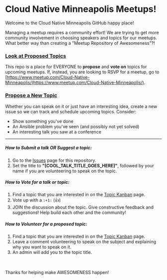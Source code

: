 # Cloud Native Minneapolis Meetups!

Welcome to the Cloud Native Minneapolis GitHub happy place!

Managing a meetup requires a community effort!  We are trying to get more community involvement in choosing speakers and topics for our meetups.  What better way than creating a "Meetup Repository of Awesomeness"?!

### [Look at Proposed Topics](https://github.com/keithresar/ansible-minneapolis-meetup-topics/projects/1)

This repo is a place for EVERYONE to **propose** and **vote on** topics for upcoming meetups. If, instead, you are looking to RSVP for a meetup, go to [https://www.meetup.com/Cloud-Native-Minneapolis/(https://www.meetup.com/Cloud-Native-Minneapolis/).

### [Propose a New Topic](https://github.com/keithresar/ansible-minneapolis-meetup-topics/issues)

Whether you can speak on it or just have an interesting idea, create a new issue so we can track and schedule upcoming topics.  Consider:

* Show something you've done
* An Ansible problem you've seen (and possibly not yet solved)
* An interesting talk you saw at a conference

<hr />

##### How to Submit a talk OR Suggest a topic:
1. Go to the [Issues](https://github.com/keithresar/cloud-native-minneapolis-meetup-topics/issues/new) page for this repository.
2. Set the title to **"[COOL_TALK_TITLE_GOES_HERE]"**, followed by your name if you are volunteering to speak on the topic.

##### How to Vote for a talk or topic:
1. Find a topic that you are interested in on the [Topic Kanban](https://github.com/keithresar/cloud-native-minneapolis-meetup-topics/projects/1) page.
2. Vote up with a `:+1:` (:+1:)
3. JOIN the discussion about the topic. Give constructive feedback and suggestions! Help build each other and the community!

##### How to Volunteer for a proposed topic:
1. Find a topic that you are interested in on the [Topic Kanban](https://github.com/keithresar/cloud-native-minneapolis-meetup-topics/projects/1) page.
2. Leave a comment volunteering to speak on the subject and explaining why you want to speak on it.
3. An admin will add you to the topic title.

<br />
<br />
Thanks for helping make AWESOMENESS happen!
<br />
<br />


